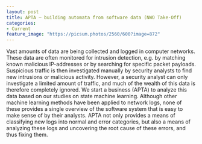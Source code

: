 ```yaml
---
layout: post
title: APTA – building automata from software data (NWO Take-Off)
categories:
- Current
feature_image: "https://picsum.photos/2560/600?image=872"
---
```




Vast amounts of data are being collected and logged in computer networks. These data are often monitored for intrusion detection, e.g. by matching known malicious IP-addresses or by searching for specific packet payloads. Suspicious traffic is then investigated manually by security analysts to find new intrusions or malicious activity. However, a security analyst can only investigate a limited amount of traffic, and much of the wealth of this data is therefore completely ignored. We start a business (APTA) to analyze this data based on our studies on state machine learning. Although other machine learning methods have been applied to network logs, none of these provides a single overview of the software system that is easy to make sense of by their analysts. APTA not only provides a means of classifying new logs into normal and error categories, but also a means of analyzing these logs and uncovering the root cause of these errors, and thus fixing them.

